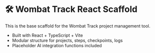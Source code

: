 # 🛠️ Wombat Track React Scaffold

This is the base scaffold for the Wombat Track project management tool.

- Built with React + TypeScript + Vite
- Modular structure for projects, steps, checkpoints, logs
- Placeholder AI integration functions included
